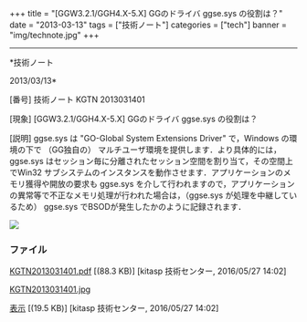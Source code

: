 ﻿+++
title = "[GGW3.2.1/GGH4.X-5.X] GGのドライバ ggse.sys の役割は？"
date = "2013-03-13"
tags = ["技術ノート"]
categories = ["tech"]
banner = "img/technote.jpg"
+++

-----------------------------------------------------------------------------------------------------------------------------

*技術ノート

2013/03/13*


[番号]
技術ノート KGTN 2013031401

[現象]
[GGW3.2.1/GGH4.X-5.X] GGのドライバ ggse.sys の役割は？

[説明]
ggse.sys は "GO-Global System Extensions Driver" で，Windows
の環境の下で （GG独自の） マルチユーザ環境を提供します．より具体的には，
ggse.sys
はセッション毎に分離されたセッション空間を割り当て，その空間上でWin32
サブシステムのインスタンスを動作させます．アプリケーションのメモリ獲得や開放の要求も
ggse.sys
を介して行われますので，アプリケーションの異常等で不正なメモリ処理が行われた場合は，（ggse.sys
が処理を中継しているため） ggse.sys
でBSODが発生したかのように記録されます．

![](http://techreport.kitasp.net/attachments/download/2567/KGTN2013031401.jpg)


### ファイル

 
 


[KGTN2013031401.pdf](http://techreport.kitasp.net/attachments/download/2566/KGTN2013031401.pdf)
 [(88.3 KB)] [kitasp 技術センター, 2016/05/27
14:02]

[KGTN2013031401.jpg](http://techreport.kitasp.net/attachments/download/2567/KGTN2013031401.jpg)

[表示](http://techreport.kitasp.net/attachments/2567/KGTN2013031401.jpg "表示")
 [(19.5 KB)] [kitasp 技術センター, 2016/05/27
14:02]


 


 

